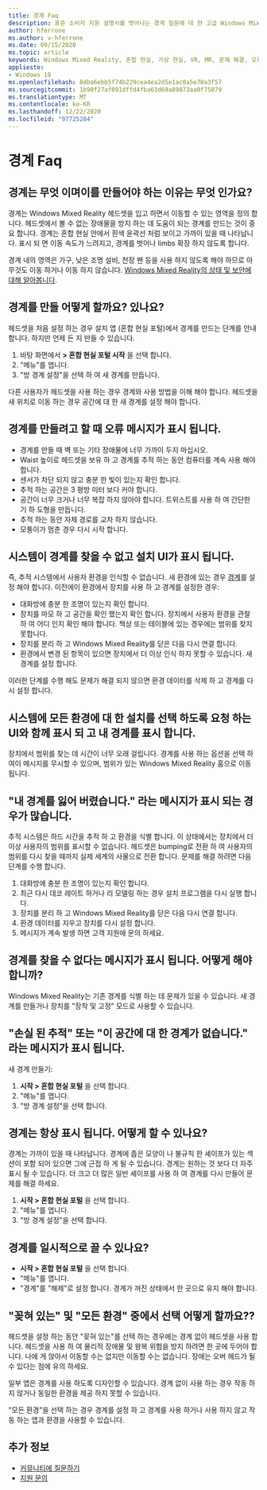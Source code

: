 ```yaml
---
title: 경계 Faq
description: 표준 소비자 지원 설명서를 벗어나는 경계 질문에 대 한 고급 Windows Mixed Reality 문제 해결.
author: hferrone
ms.author: v-hferrone
ms.date: 09/15/2020
ms.topic: article
keywords: Windows Mixed Reality, 혼합 현실, 가상 현실, VR, MR, 문제 해결, 오류, 도움말, 지원, 경계
appliesto:
- Windows 10
ms.openlocfilehash: 8dba6ebb5f74b229cea4ea2d5e1ac0a5e70a3f57
ms.sourcegitcommit: 1b90f27af091dffd4fba63d69a89873aa0f75079
ms.translationtype: MT
ms.contentlocale: ko-KR
ms.lasthandoff: 12/22/2020
ms.locfileid: "97725284"
---
```

# <a name="boundary-faqs"></a>경계 Faq

## <a name="whats-a-boundary-and-why-should-i-create-one"></a>경계는 무엇 이며이를 만들어야 하는 이유는 무엇 인가요?

경계는 Windows Mixed Reality 헤드셋을 입고 하면서 이동할 수 있는 영역을 정의 합니다. 헤드셋에서 볼 수 없는 장애물을 방지 하는 데 도움이 되는 경계를 만드는 것이 중요 합니다. 경계는 혼합 현실 안에서 흰색 윤곽선 처럼 보이고 가까이 있을 때 나타납니다. 표시 되 면 이동 속도가 느려지고, 경계를 벗어나 limbs 확장 하지 않도록 합니다.

경계 내의 영역은 가구, 낮은 조명 설비, 천장 팬 등을 사용 하지 않도록 해야 하므로 아무것도 이동 하거나 이동 하지 않습니다. [Windows Mixed Reality의 상태 및 보안에 대해 알아봅니다](wmr-health-safety-comfort.md).

## <a name="how-do-i-create-a-boundary"></a>경계를 만들 어떻게 할까요? 있나요?

헤드셋을 처음 설정 하는 경우 설치 앱 (혼합 현실 포털)에서 경계를 만드는 단계를 안내 합니다. 하지만 언제 든 지 만들 수 있습니다.

1. 바탕 화면에서 **> 혼합 현실 포털 시작** 을 선택 합니다.
2. "메뉴"를 엽니다.
3. "방 경계 설정"을 선택 하 여 새 경계를 만듭니다.

다른 사용자가 헤드셋을 사용 하는 경우 경계와 사용 방법을 이해 해야 합니다. 헤드셋을 새 위치로 이동 하는 경우 공간에 대 한 새 경계를 설정 해야 합니다.

## <a name="i-get-an-error-message-when-i-try-to-create-a-boundary"></a>경계를 만들려고 할 때 오류 메시지가 표시 됩니다.

* 경계를 만들 때 벽 또는 기타 장애물에 너무 가까이 두지 마십시오.
* Waist 높이로 헤드셋을 보유 하 고 경계를 추적 하는 동안 컴퓨터를 계속 사용 해야 합니다.
* 센서가 차단 되지 않고 충분 한 빛이 있는지 확인 합니다.
* 추적 하는 공간은 3 평방 미터 보다 커야 합니다.
* 공간이 너무 크거나 너무 복잡 하지 않아야 합니다. 트위스트를 사용 하 여 간단한 기 하 도형을 만듭니다.
* 추적 하는 동안 자체 경로를 교차 하지 않습니다.
* 모퉁이가 멈춘 경우 다시 시작 합니다.

## <a name="the-system-cannot-find-the-boundary-and-im-being-presented-with-setup-ui"></a>시스템이 경계를 찾을 수 없고 설치 UI가 표시 됩니다.

즉, 추적 시스템에서 사용자 환경을 인식할 수 없습니다. 새 환경에 있는 경우 [경계](set-up-windows-mixed-reality.md#set-up-your-room-boundary)를 설정 해야 합니다.
이전에이 환경에서 장치를 사용 하 고 경계를 설정한 경우:

* 대화방에 충분 한 조명이 있는지 확인 합니다.
* 장치를 마모 하 고 공간을 확인 했는지 확인 합니다. 장치에서 사용자 환경을 관찰 하 여 어디 인지 확인 해야 합니다. 책상 또는 테이블에 있는 경우에는 범위를 찾지 못합니다.
* 장치를 분리 하 고 Windows Mixed Reality를 닫은 다음 다시 연결 합니다.
* 환경에서 변경 된 항목이 있으면 장치에서 더 이상 인식 하지 못할 수 있습니다. 새 경계를 설정 합니다.

이러한 단계를 수행 해도 문제가 해결 되지 않으면 환경 데이터를 삭제 하 고 경계를 다시 설정 합니다.

## <a name="the-system-is-presenting-me-with-ui-that-asks-me-to-choose-setup-for-all-experiences-or-seatedstanding-and-i-see-my-bounds"></a>시스템에 모든 환경에 대 한 설치를 선택 하도록 요청 하는 UI와 함께 표시 되 고 내 경계를 표시 합니다.

장치에서 범위를 찾는 데 시간이 너무 오래 걸립니다. 경계를 사용 하는 옵션을 선택 하 여이 메시지를 무시할 수 있으며, 범위가 있는 Windows Mixed Reality 홈으로 이동 됩니다.

## <a name="i-often-see-a-message-saying-ive-lost-my-bounds"></a>"내 경계를 잃어 버렸습니다." 라는 메시지가 표시 되는 경우가 많습니다.

추적 시스템은 하드 시간을 추적 하 고 환경을 식별 합니다. 이 상태에서는 장치에서 더 이상 사용자의 범위를 표시할 수 없습니다. 헤드셋은 bumping로 전환 하 여 사용자의 범위를 다시 찾을 때까지 실제 세계의 사물으로 전환 합니다. 문제를 해결 하려면 다음 단계를 수행 합니다.

1. 대화방에 충분 한 조명이 있는지 확인 합니다.
2. 최근 다시 데코 레이트 하거나 리 모델링 하는 경우 설치 프로그램을 다시 실행 합니다.
3. 장치를 분리 하 고 Windows Mixed Reality를 닫은 다음 다시 연결 합니다.
4. 환경 데이터를 지우고 장치를 다시 설정 합니다.
5. 메시지가 계속 발생 하면 고객 지원에 문의 하세요.

## <a name="a-message-says-my-boundary-cant-be-found-what-should-i-do"></a>경계를 찾을 수 없다는 메시지가 표시 됩니다. 어떻게 해야 합니까?

Windows Mixed Reality는 기존 경계를 식별 하는 데 문제가 있을 수 있습니다. 새 경계를 만들거나 장치를 "장착 및 고정" 모드로 사용할 수 있습니다.

## <a name="a-message-says-lost-tracking-or-we-dont-have-a-boundary-for-this-space"></a>"손실 된 추적" 또는 "이 공간에 대 한 경계가 없습니다." 라는 메시지가 표시 됩니다.

새 경계 만들기:

1. **시작 > 혼합 현실 포털** 을 선택 합니다.
2. "메뉴"를 엽니다.
3. "방 경계 설정"을 선택 합니다.

## <a name="the-boundary-is-always-visible-how-can-i-make-it-go-away"></a>경계는 항상 표시 됩니다. 어떻게 할 수 있나요?

경계는 가까이 있을 때 나타납니다. 경계에 좁은 모양이 나 불규칙 한 셰이프가 있는 섹션이 포함 되어 있으면 그에 근접 하 게 될 수 있습니다. 경계는 원하는 것 보다 더 자주 표시 될 수 있습니다. 더 크고 더 많은 일반 셰이프를 사용 하 여 경계를 다시 만들어 문제를 해결 하세요.

1. **시작 > 혼합 현실 포털** 을 선택 합니다.
2. "메뉴"를 엽니다.
3. "방 경계 설정"을 선택 합니다.

## <a name="can-i-turn-off-the-boundary-temporarily"></a>경계를 일시적으로 끌 수 있나요?

* **시작 > 혼합 현실 포털** 을 선택 합니다.
* "메뉴"를 엽니다.
* "경계"를 "해제"로 설정 합니다. 경계가 꺼진 상태에서 한 곳으로 유지 해야 합니다.

## <a name="how-do-i-choose-between-seated-and-standing-and-all-experiences"></a>"꽂혀 있는" 및 "모든 환경" 중에서 선택 어떻게 할까요??

헤드셋을 설정 하는 동안 "꽂혀 있는"를 선택 하는 경우에는 경계 없이 헤드셋을 사용 합니다. 헤드셋을 사용 하 여 물리적 장애물 및 왕복 위험을 방지 하려면 한 곳에 두어야 합니다. 나에 게 앉아서 이동할 수는 없지만 이동할 수는 없습니다. 장애는 오버 헤드가 될 수 있다는 점에 유의 하세요.

일부 앱은 경계를 사용 하도록 디자인할 수 있습니다. 경계 없이 사용 하는 경우 작동 하지 않거나 동일한 환경을 제공 하지 못할 수 있습니다.

"모든 환경"을 선택 하는 경우 경계를 설정 하 고 경계를 사용 하거나 사용 하지 않고 작동 하는 앱과 환경을 사용할 수 있습니다.

## <a name="see-also"></a>추가 정보

* [커뮤니티에 질문하기](https://answers.microsoft.com)
* [지원 문의](https://support.microsoft.com/contactus/)